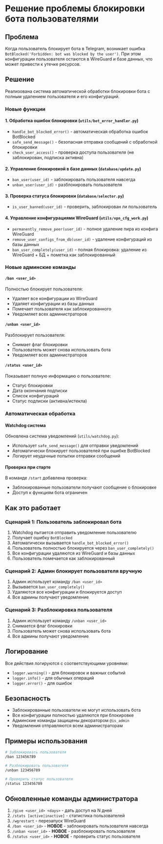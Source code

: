 # Решение проблемы блокировки бота пользователями

## Проблема
Когда пользователь блокирует бота в Telegram, возникает ошибка `BotBlocked('Forbidden: bot was blocked by the user')`. При этом конфигурации пользователя остаются в WireGuard и базе данных, что может привести к утечке ресурсов.

## Решение
Реализована система автоматической обработки блокировки бота с полным удалением пользователя и его конфигураций.

### Новые функции

#### 1. Обработка ошибок блокировки (`utils/bot_error_handler.py`)
- `handle_bot_blocked_error()` - автоматическая обработка ошибок BotBlocked
- `safe_send_message()` - безопасная отправка сообщений с обработкой блокировки
- `check_user_access()` - проверка доступа пользователя (не заблокирован, подписка активна)

#### 2. Управление блокировкой в базе данных (`database/update.py`)
- `ban_user(user_id)` - заблокировать пользователя навсегда
- `unban_user(user_id)` - разблокировать пользователя

#### 3. Проверка статуса блокировки (`database/selector.py`)
- `is_user_banned(user_id)` - проверить, заблокирован ли пользователь

#### 4. Управление конфигурациями WireGuard (`utils/vpn_cfg_work.py`)
- `permanently_remove_peer(user_id)` - полное удаление пира из конфига WireGuard
- `remove_user_configs_from_db(user_id)` - удаление конфигураций из базы данных
- `ban_user_completely(user_id)` - полная блокировка: удаление из WireGuard + БД + пометка как заблокированный

### Новые админские команды

#### `/ban <user_id>`
Полностью блокирует пользователя:
- Удаляет все конфигурации из WireGuard
- Удаляет конфигурации из базы данных
- Помечает пользователя как заблокированного
- Уведомляет всех администраторов

#### `/unban <user_id>`
Разблокирует пользователя:
- Снимает флаг блокировки
- Пользователь может снова использовать бота
- Уведомляет всех администраторов

#### `/status <user_id>`
Показывает полную информацию о пользователе:
- Статус блокировки
- Дата окончания подписки
- Список конфигураций
- Статус подписки (активна/истекла)

### Автоматическая обработка

#### Watchdog система
Обновлена система уведомлений (`utils/watchdog.py`):
- Использует `safe_send_message()` для отправки уведомлений
- Автоматически блокирует пользователей при ошибке BotBlocked
- Логирует неудачные попытки отправки сообщений

#### Проверка при старте
В команде `/start` добавлена проверка:
- Заблокированные пользователи получают сообщение о блокировке
- Доступ к функциям бота ограничен

## Как это работает

### Сценарий 1: Пользователь заблокировал бота
1. Watchdog пытается отправить уведомление пользователю
2. Получает ошибку `BotBlocked`
3. Автоматически вызывается `handle_bot_blocked_error()`
4. Пользователь полностью блокируется через `ban_user_completely()`
5. Все конфигурации удаляются из WireGuard и базы данных
6. Пользователь помечается как заблокированный

### Сценарий 2: Админ блокирует пользователя вручную
1. Админ использует команду `/ban <user_id>`
2. Вызывается `ban_user_completely()`
3. Удаляются все конфигурации и блокируется доступ
4. Все админы получают уведомление

### Сценарий 3: Разблокировка пользователя
1. Админ использует команду `/unban <user_id>`
2. Снимается флаг блокировки
3. Пользователь может снова использовать бота
4. Все админы получают уведомление

## Логирование

Все действия логируются с соответствующими уровнями:
- `logger.warning()` - для блокировок и важных событий
- `logger.info()` - для обычных операций
- `logger.error()` - для ошибок

## Безопасность

- Заблокированные пользователи не могут использовать бота
- Все конфигурации полностью удаляются при блокировке
- Админские команды защищены декоратором `@is_admin`
- Уведомления отправляются всем администраторам

## Примеры использования

```bash
# Заблокировать пользователя
/ban 123456789

# Разблокировать пользователя  
/unban 123456789

# Проверить статус пользователя
/status 123456789
```

## Обновленные команды администратора

1. `/give <user_id> <days>` - дать доступ на N дней
2. `/stats [active|inactive]` - статистика пользователей
3. `/wgrestart` - перезапуск WireGuard
4. `/ban <user_id>` - **НОВОЕ** - заблокировать пользователя навсегда
5. `/unban <user_id>` - **НОВОЕ** - разблокировать пользователя
6. `/status <user_id>` - **НОВОЕ** - проверить статус пользователя